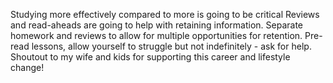 Studying more effectively compared to more is going to be critical
Reviews and read-aheads are going to help with retaining information.
Separate homework and reviews to allow for multiple opportunities for retention.
Pre-read lessons, allow yourself to struggle but not indefinitely - ask for help.
Shoutout to my wife and kids for supporting this career and lifestyle change!
